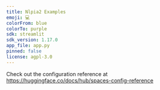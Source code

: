 ```yaml
---
title: Nlpia2 Examples
emoji: 💻
colorFrom: blue
colorTo: purple
sdk: streamlit
sdk_version: 1.17.0
app_file: app.py
pinned: false
license: agpl-3.0
---
```


Check out the configuration reference at https://huggingface.co/docs/hub/spaces-config-reference

